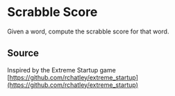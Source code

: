 # Scrabble Score

Given a word, compute the scrabble score for that word.

## Source

Inspired by the Extreme Startup game [https://github.com/rchatley/extreme_startup](https://github.com/rchatley/extreme_startup)

